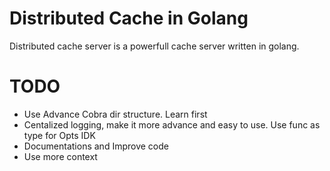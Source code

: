 # Distributed Cache in Golang

Distributed cache server is a powerfull cache server written in golang.

# TODO

- Use Advance Cobra dir structure. Learn first
- Centalized logging, make it more advance and easy to use. Use func as type for Opts IDK
- Documentations and Improve code
- Use more context
